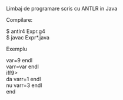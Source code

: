 
Limbaj de programare scris cu ANTLR in Java

Compilare:

$ antlr4 Expr.g4 <br>
$ javac Expr*.java



Exemplu  <br>
 
var=9 endl    <br>
varr=var endl  <br>
iff<varr>9> <br>
da varr=1 endl <br>
nu varr=3 endl <br>
end <br>

